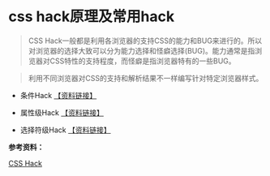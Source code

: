# css hack原理及常用hack

> CSS Hack一般都是利用各浏览器的支持CSS的能力和BUG来进行的。所以对浏览器的选择大致可以分为能力选择和怪癖选择(BUG)。能力通常是指浏览器对CSS特性的支持程度，而怪癖是指浏览器特有的一些BUG。

> 利用不同浏览器对CSS的支持和解析结果不一样编写针对特定浏览器样式。

- 条件Hack [【资料链接】](http://www.css88.com/book/css/hack/conditions.htm)

- 属性级Hack [【资料链接】](http://www.css88.com/book/css/hack/properties.htm)

- 选择符级Hack [【资料链接】](http://www.css88.com/book/css/hack/selectors.htm)

**参考资料：**

[CSS Hack](http://www.css88.com/book/css/hack/index.htm)
